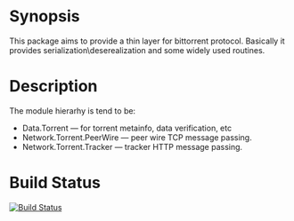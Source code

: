# Synopsis

This package aims to provide a thin layer for bittorrent protocol.
Basically it provides serialization\deserealization and some widely used routines.

# Description

The module hierarhy is tend to be:

* Data.Torrent — for torrent metainfo, data verification, etc
* Network.Torrent.PeerWire — peer wire TCP message passing.
* Network.Torrent.Tracker  — tracker HTTP message passing.

# Build Status

[![Build Status][1]][2]

[1]: https://travis-ci.org/fmap/network-bittorrent.png
[2]: https://travis-ci.org/fmap/network-bittorrent
